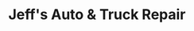 ---
title: "Jeff's Auto & Truck Repair"
url: /riverside/jeffs-auto-and-truck-repair/
shop: car repair
---